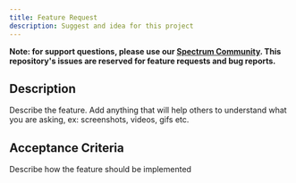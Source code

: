 ```yaml
---
title: Feature Request
description: Suggest and idea for this project
---
```


**Note: for support questions, please use our [Spectrum Community](https://spectrum.chat/debtcollective). This repository's issues are reserved for feature requests and bug reports.**

## Description

Describe the feature. Add anything that will help others to understand what you are asking, ex: screenshots, videos, gifs etc.

## Acceptance Criteria

Describe how the feature should be implemented
